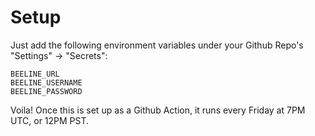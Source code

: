 # Setup

Just add the following environment variables under your Github Repo's "Settings" -> "Secrets":

```
BEELINE_URL
BEELINE_USERNAME
BEELINE_PASSWORD
```

Voila! Once this is set up as a Github Action, it runs every Friday at 7PM UTC, or 12PM PST.
